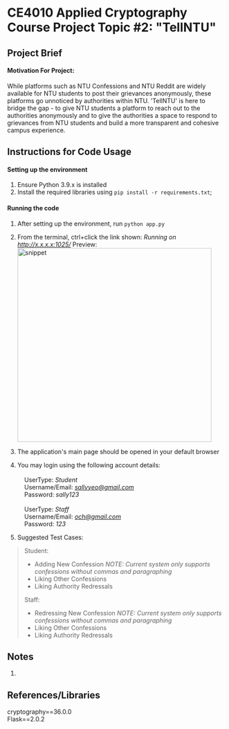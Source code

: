 ﻿# CE4010 Applied Cryptography Course Project Topic #2: "TellNTU"

## Project Brief 

#### Motivation For Project: 
While platforms such as NTU Confessions and NTU Reddit are widely available for NTU students to post their grievances anonymously, these platforms go unnoticed by authorities within NTU. 'TellNTU' is here to bridge the gap - to give NTU students a platform to reach out to the authorities anonymously and to give the authorities a space to respond to grievances from NTU students and build a more transparent and cohesive campus experience.


## Instructions for Code Usage

#### Setting up the environment
1. Ensure Python 3.9.x is installed
2. Install the required libraries using `pip install -r requirements.txt`;


#### Running the code
1. After setting up the environment, run `python app.py`
2. From the terminal, ctrl+click the link shown: *Running on http://x.x.x.x:1025/*
Preview: <img width="448" alt="snippet" src="https://user-images.githubusercontent.com/65217872/143465093-3e3db84f-3b3a-4470-9a22-cfb4c7c7cec8.PNG">

3. The application's main page should be opened in your default browser
4. You may login using the following account details:\
\
&nbsp;&nbsp;&nbsp;&nbsp;UserType: *Student*\
&nbsp;&nbsp;&nbsp;&nbsp;Username/Email: *sallyyeo@gmail.com*\
&nbsp;&nbsp;&nbsp;&nbsp;Password: *sally123*\
\
&nbsp;&nbsp;&nbsp;&nbsp;UserType: *Staff*\
&nbsp;&nbsp;&nbsp;&nbsp;Username/Email: *och@gmail.com*\
&nbsp;&nbsp;&nbsp;&nbsp;Password: *123*
5. Suggested Test Cases:

>Student:
>- Adding New Confession *NOTE: Current system only supports confessions without commas and paragraphing*
>- Liking Other Confessions
>- Liking Authority Redressals
>
>
>Staff:
>- Redressing New Confession *NOTE: Current system only supports confessions without commas and paragraphing*
>- Liking Other Confessions
>- Liking Authority Redressals


## Notes
1. 

## References/Libraries
cryptography==36.0.0\
Flask==2.0.2
